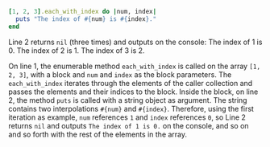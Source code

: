 ```ruby
[1, 2, 3].each_with_index do |num, index|
  puts "The index of #{num} is #{index}."
end
```
Line 2 returns `nil` (three times) and outputs on the console:
The index of 1 is 0.
The index of 2 is 1.
The index of 3 is 2.

On line 1, the enumerable method `each_with_index` is called on the array `[1, 2, 3]`, with a block and `num` and `index` as the block parameters. The `each_with_index` iterates through the elements of the caller collection and passes the elements and their indices to the block. Inside the block, on line 2, the method `puts` is called with a string object as argument. The string contains two interpolations `#{num}` and `#{index}`. Therefore, using the first iteration as example, `num` references `1` and `index` references `0`, so Line 2 returns `nil` and outputs `The index of 1 is 0.` on the console, and so on and so forth with the rest of the elements in the array.